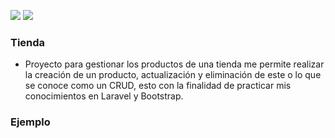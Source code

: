 


![](https://img.shields.io/badge/Laravel-9-red) ![](https://img.shields.io/badge/Bootstrap-5-blue) 




### Tienda

- Proyecto para gestionar los productos de una tienda me permite realizar la creación de un producto, actualización y eliminación de este o lo que se conoce como un CRUD, esto con la finalidad de practicar mis conocimientos en Laravel y Bootstrap.






### Ejemplo


<img src="https://s4.gifyu.com/images/Tienda-_-index-y-1-pagina-mas-Perfil-1_-Microsoft_-Edge-2022-09-29-14-59-27.gif" alt=""></a>

   
    

